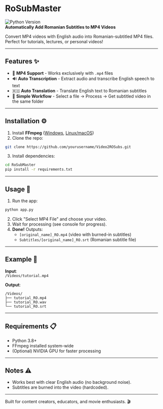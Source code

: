 # RoSubMaster
![Python Version](https://img.shields.io/badge/python-3.8%2B-blue)  
**Automatically Add Romanian Subtitles to MP4 Videos**  

Convert MP4 videos with English audio into Romanian-subtitled MP4 files. Perfect for tutorials, lectures, or personal videos!

---

## Features ✨  
- 🎥 **MP4 Support** - Works exclusively with `.mp4` files  
- 🔊 **Auto Transcription** - Extract audio and transcribe English speech to text  
- 🇷🇴 **Auto Translation** - Translate English text to Romanian subtitles  
- 📁 **Simple Workflow** - Select a file → Process → Get subtitled video in the same folder  

---

## Installation ⚙️  
1. Install **FFmpeg** ([Windows](https://www.gyan.dev/ffmpeg/builds/), [Linux/macOS](https://ffmpeg.org/download.html))  
2. Clone the repo:  
```bash  
git clone https://github.com/yourusername/Video2ROSubs.git  
```  
3. Install dependencies:  
```bash  
cd RoSubMaster  
pip install -r requirements.txt  
```  

---

## Usage 🚀  
1. Run the app:  
```bash  
python app.py  
```  
2. Click "Select MP4 File" and choose your video.  
3. Wait for processing (see console for progress).  
4. **Done!** Outputs:  
   - `[original_name]_RO.mp4` (video with burned-in subtitles)  
   - `Subtitles/[original_name]_RO.srt` (Romanian subtitle file)  

---

## Example 📂  
**Input**:  
`/Videos/tutorial.mp4`  

**Output**:  
```  
/Videos/  
├── tutorial_RO.mp4
├── tutorial_RO.wav    
└── tutorial_RO.srt  
```  

---

## Requirements 📋  
- Python 3.8+  
- FFmpeg installed system-wide  
- (Optional) NVIDIA GPU for faster processing  

---

## Notes ⚠️  
- Works best with clear English audio (no background noise).  
- Subtitles are burned into the video (hardcoded).  

--- 

Built for content creators, educators, and movie enthusiasts. 🎬  
